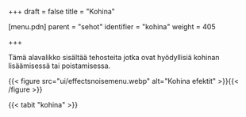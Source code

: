 +++
draft = false
title = "Kohina"

[menu.pdn]
    parent = "sehot"
    identifier = "kohina"
    weight = 405

+++

Tämä alavalikko sisältää tehosteita jotka ovat hyödyllisiä kohinan lisäämisessä tai poistamisessa.

{{< figure src="ui/effectsnoisemenu.webp" alt="Kohina efektit" >}}{{< /figure >}}

{{< tabit "kohina" >}}
